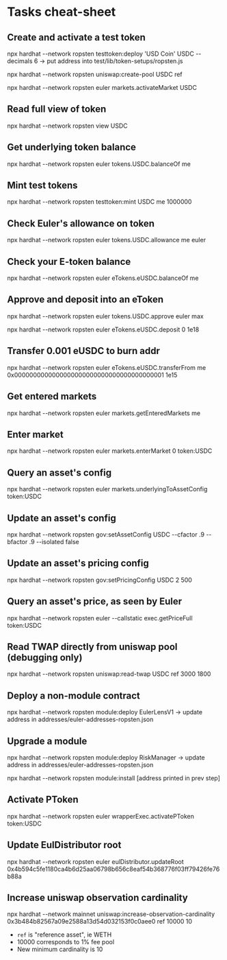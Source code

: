 # Tasks cheat-sheet


## Create and activate a test token

npx hardhat --network ropsten testtoken:deploy 'USD Coin' USDC --decimals 6
  -> put address into test/lib/token-setups/ropsten.js

npx hardhat --network ropsten uniswap:create-pool USDC ref

npx hardhat --network ropsten euler markets.activateMarket USDC




## Read full view of token

npx hardhat --network ropsten view USDC


## Get underlying token balance

npx hardhat --network ropsten euler tokens.USDC.balanceOf me


## Mint test tokens

npx hardhat --network ropsten testtoken:mint USDC me 1000000


## Check Euler's allowance on token

npx hardhat --network ropsten euler tokens.USDC.allowance me euler


## Check your E-token balance

npx hardhat --network ropsten euler eTokens.eUSDC.balanceOf me


## Approve and deposit into an eToken

npx hardhat --network ropsten euler tokens.USDC.approve euler max

npx hardhat --network ropsten euler eTokens.eUSDC.deposit 0 1e18


## Transfer 0.001 eUSDC to burn addr

npx hardhat --network ropsten euler eTokens.eUSDC.transferFrom me 0x0000000000000000000000000000000000000001 1e15



## Get entered markets

npx hardhat --network ropsten euler markets.getEnteredMarkets me



## Enter market

npx hardhat --network ropsten euler markets.enterMarket 0 token:USDC



## Query an asset's config

npx hardhat --network ropsten euler markets.underlyingToAssetConfig token:USDC


## Update an asset's config

npx hardhat --network ropsten gov:setAssetConfig USDC --cfactor .9 --bfactor .9 --isolated false


## Update an asset's pricing config

npx hardhat --network ropsten gov:setPricingConfig USDC 2 500


## Query an asset's price, as seen by Euler

npx hardhat --network ropsten euler --callstatic exec.getPriceFull token:USDC


## Read TWAP directly from uniswap pool (debugging only)

npx hardhat --network ropsten uniswap:read-twap USDC ref 3000 1800



## Deploy a non-module contract

npx hardhat --network ropsten module:deploy EulerLensV1
  -> update address in addresses/euler-addresses-ropsten.json


## Upgrade a module

npx hardhat --network ropsten module:deploy RiskManager
  -> update address in addresses/euler-addresses-ropsten.json

npx hardhat --network ropsten module:install [address printed in prev step]



## Activate PToken

npx hardhat --network ropsten euler wrapperExec.activatePToken token:USDC



## Update EulDistributor root

npx hardhat --network ropsten euler eulDistributor.updateRoot 0x4b594c5fe1180ca4b6d25aa06798b656c8eaf54b368776f03ff79426fe76b88a



## Increase uniswap observation cardinality

npx hardhat --network mainnet uniswap:increase-observation-cardinality 0x3b484b82567a09e2588a13d54d032153f0c0aee0 ref 10000 10

* `ref` is "reference asset", ie WETH
* 10000 corresponds to 1% fee pool
* New minimum cardinality is 10
